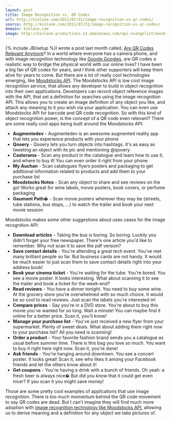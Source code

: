 ```yaml
---
layout: post
title: Image Recognition vs. QR Codes
url: http://kinlane.com/2011/07/31/image-recognition-vs-qr-codes/
source: http://kinlane.com/2011/07/31/image-recognition-vs-qr-codes/
domain: kinlane.com
image: http://kinlane-productions.s3.amazonaws.com/api-evangelist/moodstocks/Moodstocks-Logo.png
---
```

{% include JB/setup %}<img class="c1" src="http://kinlane-productions.s3.amazonaws.com/api-evangelist/moodstocks/Moodstocks-Logo.png" alt="" align="right" />I wrote a post last month called, <a title="Are QR Codes Relevant Anymore" href="http://www.kinlane.com/2011/06/are-qr-codes-relevant-anymore/">Are QR Codes Relevant Anymore</a>? In a world where everyone has a camera phone, and with image recognition technology like <a title="Google Googles" href="http://www.google.com/mobile/goggles/">Google Googles</a>, are QR codes a realistic way to bridge the physical world with our online lives? I have been a big fan of QR codes for years, and I think other supporters will keep them alive for years to come. But there are a lot of really cool technologies emerging, like <a title="Moodstocks API" href="https://github.com/Moodstocks/moodstocks-api/wiki/api-v2-doc">Moodstocks API</a>. The Moodstocks API is low cost image recognition service, that allows any developer to build in object recognition into their own applications. Developers can record object reference images with the API, that set a definition for searches using the image recognition API. This allows you to create an image definition of any object you like, and attach any meaning to it you wish via your application. You can even use Moodstocks API for barcode and QR code recognition. So with this kind of object recognition power, is the concept of a QR code even relevant? There are some really cool apps being built around the Moodstocks API:
<ul class="mainlist">
     <li>
          <strong>Augmentedev</strong> - Augmentedev is an awesome augmented reality app that lets you experience products with your phone
     </li>
     <li>
          <strong>Qooery</strong> - Qooery lets you turn objects into hashtags. It's as easy as tweeting an object with its pic and mentioning @qooery
     </li>
     <li>
          <strong>Castorama</strong> - Scan any product in the catalogue and learn how to use it, and where to buy it! You can even order it right from your phone
     </li>
     <li>
          <strong>My Auchan</strong> - Scan catalogues flyers posters and packaging to get additional information related to products and add them to your purchase list
     </li>
     <li>
          <strong>Moodstocks Notes</strong> - Scan any object to share and see reviews on the go! Works great for wine labels, movie posters, book covers, or perfume packaging
     </li>
     <li>
          <strong>Gaumont Path�</strong> - Scan movie posters wherever they may be (streets, tube stations, bus stops, ...) to watch the trailer and book your next movie session
     </li>
</ul>Moodstocks makes some other suggestions about uses cases for the image recognition API:<img class="c1" src="http://kinlane-productions.s3.amazonaws.com/api-evangelist/moodstocks/Moodstocks-Mobile-Search.png" alt="" align="right" />
<ul class="mainlist">
     <li>
          <strong>Download articles</strong> - Taking the bus is boring. So boring. Luckily you didn't forget your free newspaper. There's one article you'd like to remember. Why not scan it to save the pdf version?
     </li>
     <li>
          <strong>Save contact details</strong> - You're attending a great tech event. You've met many brilliant people so far. But business cards are not handy. It would be much easier to just scan them to save contact details right into your address book!
     </li>
     <li>
          <strong>Book your cinema ticket</strong> - You're waiting for the tube. You're bored. You see a movie poster. It looks interesting. What about scanning it to see the trailer and book a ticket for the week-end?
     </li>
     <li>
          <strong>Read reviews</strong> - You have a dinner tonight. You need to buy some wine. At the grocery store you're overwhelmed with so much choice. It would be so cool to read reviews. Just scan the labels you're interested in!
     </li>
     <li>
          <strong>Compare prices</strong> - Say you're in a DVD store. You're about to buy this movie you've wanted for so long. Wait a minute! You can maybe find it online for a better price. Scan it, you'll know!
     </li>
     <li>
          <strong>Manage your purchase list</strong> - You've just received a new flyer from your supermarket. Plenty of sweet deals. What about adding them right now to your purchase list? All you need is scanning!
     </li>
     <li>
          <strong>Order a product</strong> - Your favorite fashion brand sends you a catalogue as usual before summer time. There is this bag you love so much. You want to buy it right here right now. Scan it, you're done!
     </li>
     <li>
          <strong>Ask friends</strong> - You're hanging around downtown. You see a concert poster. It looks great! Scan it, see who likes it among your Facebook friends and let the others know about it!
     </li>
     <li>
          <strong>Get coupons</strong> - You're having a drink with a bunch of friends. Oh yeah: a fresh beer is always nice� But did you know that it could get even nicer? If you scan it you might save money!
     </li>
</ul>Those are some pretty cool examples of applications that use image recognition. There is too much momentum behind the QR code movement to say QR codes are dead. But I can't imagine they will find much more adoption with <a title="image recognition technology like Moodstocks API" href="http://www.moodstocks.com/">image recognition technology like Moodstocks API</a>, allowing us to derive meaning and a definition for any object we take pictures of.